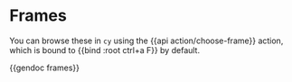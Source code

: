 # Frames

You can browse these in `cy` using the {{api action/choose-frame}} action, which is bound to {{bind :root ctrl+a F}} by default.

{{gendoc frames}}
